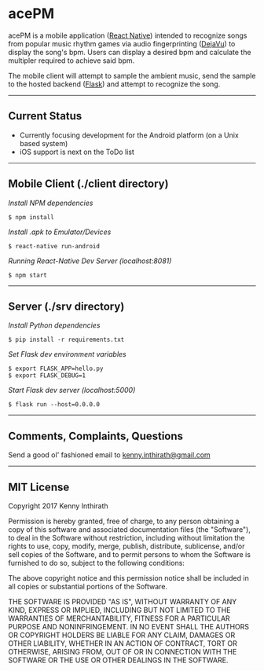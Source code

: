 # acePM
acePM is a mobile application ([React Native](https://github.com/facebook/react-native)) intended to recognize songs from popular music rhythm games via audio fingerprinting ([DejaVu](https://github.com/worldveil/dejavu)) to display the song's bpm. Users can display a desired bpm and calculate the multipler required to achieve said bpm.

The mobile client will attempt to sample the ambient music, send the sample to the hosted backend ([Flask](https://github.com/pallets/flask)) and attempt to recognize the song.

---

## Current Status
* Currently focusing development for the Android platform (on a Unix based system)
* iOS support is next on the ToDo list
---

## Mobile Client (./client directory)

_Install NPM dependencies_
```
$ npm install
```

_Install .apk to Emulator/Devices_
```
$ react-native run-android
```

_Running React-Native Dev Server (localhost:8081)_ 
```
$ npm start
```
---

## Server (./srv directory)

_Install Python dependencies_
```
$ pip install -r requirements.txt
```

_Set Flask dev environment variables_
```
$ export FLASK_APP=hello.py
$ export FLASK_DEBUG=1
```

_Start Flask dev server (localhost:5000)_
```
$ flask run --host=0.0.0.0
```

---
## Comments, Complaints, Questions
Send a good ol' fashioned email to [kenny.inthirath@gmail.com](mailto:kenny.inthirath@gmail.com)

---
## MIT License
Copyright 2017 Kenny Inthirath

Permission is hereby granted, free of charge, to any person obtaining a copy of this software and associated documentation files (the "Software"), to deal in the Software without restriction, including without limitation the rights to use, copy, modify, merge, publish, distribute, sublicense, and/or sell copies of the Software, and to permit persons to whom the Software is furnished to do so, subject to the following conditions:

The above copyright notice and this permission notice shall be included in all copies or substantial portions of the Software.

THE SOFTWARE IS PROVIDED "AS IS", WITHOUT WARRANTY OF ANY KIND, EXPRESS OR IMPLIED, INCLUDING BUT NOT LIMITED TO THE WARRANTIES OF MERCHANTABILITY, FITNESS FOR A PARTICULAR PURPOSE AND NONINFRINGEMENT. IN NO EVENT SHALL THE AUTHORS OR COPYRIGHT HOLDERS BE LIABLE FOR ANY CLAIM, DAMAGES OR OTHER LIABILITY, WHETHER IN AN ACTION OF CONTRACT, TORT OR OTHERWISE, ARISING FROM, OUT OF OR IN CONNECTION WITH THE SOFTWARE OR THE USE OR OTHER DEALINGS IN THE SOFTWARE.